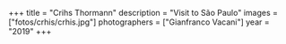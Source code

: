 +++
title = "Crihs Thormann"
description = "Visit to São Paulo"
images = ["fotos/crhis/crhis.jpg"]
photographers = ["Gianfranco Vacani"]
year = "2019"
+++
